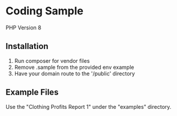 # Coding Sample
PHP Version 8

## Installation
1. Run composer for vendor files
2. Remove .sample from the provided env example
3. Have your domain route to the '/public' directory

## Example Files
Use the "Clothing Profits Report 1" under the "examples" directory.